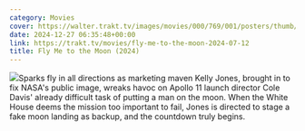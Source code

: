 ```yaml
---
category: Movies
cover: https://walter.trakt.tv/images/movies/000/769/001/posters/thumb/365722f0f3.jpg
date: 2024-12-27 06:35:48+00:00
link: https://trakt.tv/movies/fly-me-to-the-moon-2024-07-12
title: Fly Me to the Moon (2024)
---
```


![](https://walter-r2.trakt.tv/images/movies/000/769/001/fanarts/thumb/04dbccce28.jpg)Sparks fly in all directions as marketing maven Kelly Jones, brought in to fix NASA's public image, wreaks havoc on Apollo 11 launch director Cole Davis' already difficult task of putting a man on the moon. When the White House deems the mission too important to fail, Jones is directed to stage a fake moon landing as backup, and the countdown truly begins.
